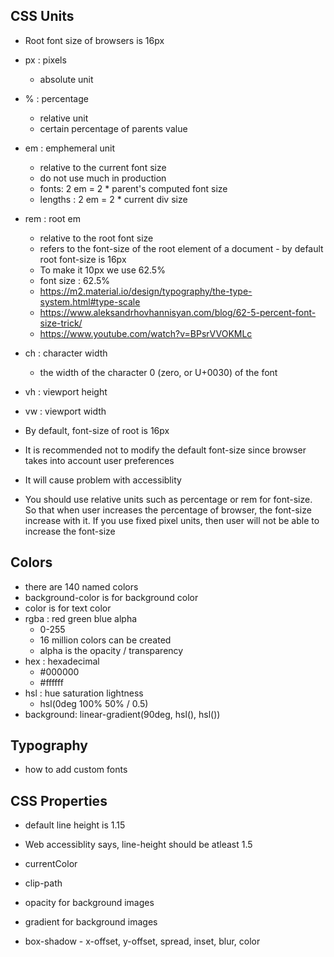 ## CSS Units

- Root font size of browsers is 16px

- px : pixels
  - absolute unit
- % : percentage
  - relative unit
  - certain percentage of parents value
- em : emphemeral unit
  - relative to the current font size
  - do not use much in production
  - fonts: 2 em = 2 \* parent's computed font size
  - lengths : 2 em = 2 \* current div size
- rem : root em
  - relative to the root font size
  - refers to the font-size of the root element of a document - by default root font-size is 16px
  - To make it 10px we use 62.5%
  - font size : 62.5%
  - https://m2.material.io/design/typography/the-type-system.html#type-scale
  - https://www.aleksandrhovhannisyan.com/blog/62-5-percent-font-size-trick/
  - https://www.youtube.com/watch?v=BPsrVVOKMLc
- ch : character width
  - the width of the character 0 (zero, or U+0030) of the font
- vh : viewport height
- vw : viewport width

- By default, font-size of root is 16px
- It is recommended not to modify the default font-size since browser takes into account user preferences
- It will cause problem with accessiblity

- You should use relative units such as percentage or rem for font-size. So that when user increases the percentage of browser, the font-size increase with it. If you use fixed pixel units, then user will not be able to increase the font-size

## Colors

- there are 140 named colors
- background-color is for background color
- color is for text color
- rgba : red green blue alpha
  - 0-255
  - 16 million colors can be created
  - alpha is the opacity / transparency
- hex : hexadecimal
  - #000000
  - #ffffff
- hsl : hue saturation lightness
  - hsl(0deg 100% 50% / 0.5)
- background: linear-gradient(90deg, hsl(), hsl())

## Typography

- how to add custom fonts

## CSS Properties

- default line height is 1.15
- Web accessiblity says, line-height should be atleast 1.5

- currentColor

- clip-path
- opacity for background images
- gradient for background images

- box-shadow - x-offset, y-offset, spread, inset, blur, color
